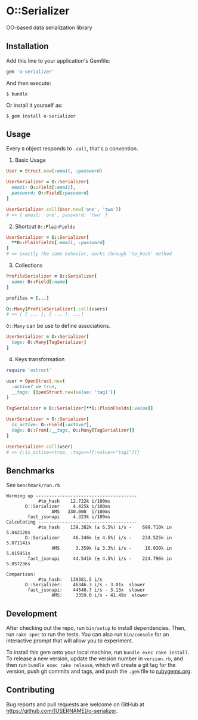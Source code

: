 # O::Serializer

OO-based data serialization library

## Installation

Add this line to your application's Gemfile:

```ruby
gem 'o-serializer'
```

And then execute:

    $ bundle

Or install it yourself as:

    $ gem install o-serializer

## Usage

Every `O` object responds to `.call`, that's a convention.

1. Basic Usage

``` ruby
User = Struct.new(:email, :password)

UserSerializer = O::Serializer[
  email: O::Field[:email],
  password: O::Field[:password]
]

UserSerializer.call(User.new('one', 'two'))
# => { email: 'one', password: 'two' }
```

2. Shortcut `O::PlainFields`

``` ruby
UserSerializer = O::Serializer[
  **O::PlainFields[:email, :password]
]
# => exactly the same behavior, works through 'to_hash' method
```

3. Collections

``` ruby
ProfileSerializer = O::Serializer[
  name: O::Field[:name]
]

profiles = [...]

O::Many[ProfileSerializer].call(users)
# => [ { ... }, { ... }, ...]
```

`O::Many` can be use to define associations.

``` ruby
UserSerializer = O::Serializer[
  tags: O::Many[TagSerializer]
]
```

4. Keys transformation

``` ruby
require 'ostruct'

user = OpenStruct.new(
  :active? => true,
  __tags: [OpenStruct.new(value: 'tag1')]
)

TagSerializer = O::Serializer[**O::PlainFields[:value]]

UserSerializer = O::Serializer[
  is_active: O::Field[:active?],
  tags: O::From[:__tags, O::Many[TagSerializer]]
]

UserSerializer.call(user)
# => {:is_active=>true, :tags=>[{:value=>"tag1"}]}
```

## Benchmarks

See `benchmark/run.rb`

```
Warming up --------------------------------------
            #to_hash    12.722k i/100ms
       O::Serializer     4.425k i/100ms
                 AMS   330.000  i/100ms
        fast_jsonapi     4.323k i/100ms
Calculating -------------------------------------
            #to_hash    139.382k (± 6.5%) i/s -    699.710k in   5.042120s
       O::Serializer     46.346k (± 4.5%) i/s -    234.525k in   5.071141s
                 AMS      3.359k (± 3.3%) i/s -     16.830k in   5.015951s
        fast_jsonapi     44.541k (± 4.5%) i/s -    224.796k in   5.057236s

Comparison:
            #to_hash:   139381.5 i/s
       O::Serializer:    46346.3 i/s - 3.01x  slower
        fast_jsonapi:    44540.7 i/s - 3.13x  slower
                 AMS:     3359.0 i/s - 41.49x  slower
```

## Development

After checking out the repo, run `bin/setup` to install dependencies. Then, run `rake spec` to run the tests. You can also run `bin/console` for an interactive prompt that will allow you to experiment.

To install this gem onto your local machine, run `bundle exec rake install`. To release a new version, update the version number in `version.rb`, and then run `bundle exec rake release`, which will create a git tag for the version, push git commits and tags, and push the `.gem` file to [rubygems.org](https://rubygems.org).

## Contributing

Bug reports and pull requests are welcome on GitHub at https://github.com/[USERNAME]/o-serializer.
